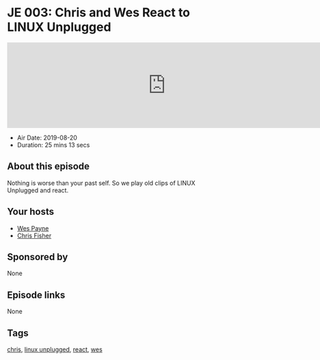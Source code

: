# JE 003: Chris and Wes React to LINUX Unplugged

<iframe src="https://player.fireside.fm/v2/WTrMvATU+MmQ9KOUI?theme=dark" width="740" height="200" frameborder="0" scrolling="no"></iframe>

* Air Date: 2019-08-20
* Duration: 25 mins 13 secs

## About this episode

Nothing is worse than your past self. So we play old clips of LINUX Unplugged and react.

## Your hosts
* [Wes Payne](https://extras.show//hosts/wes)
* [Chris Fisher](https://extras.show//hosts/chrislas)

## Sponsored by

None



## Episode links

None



## Tags

[chris](https://extras.show//tags/chris), [linux unplugged](https://extras.show//tags/linux%20unplugged), [react](https://extras.show//tags/react), [wes](https://extras.show//tags/wes)